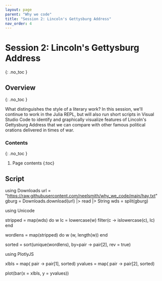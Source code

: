 ```yaml
---
layout: page
parent: "Why we code"
title: "Session 2: Lincoln's Gettysburg Address"
nav_order: 4
---
```


# Session 2: Lincoln's Gettysburg Address
{: .no_toc }

## Overview
{: .no_toc }

What distinguishes the style of a literary work?  In this session, we'll continue to work  in the Julia REPL, but will also run short scripts in Visual Studio Code to identify and graphically visualize features of Lincoln's Gettysburg Address that we can compare with other famous political orations delivered in times of war.


### Contents
{: .no_toc }

1. Page contents
{:toc}



## Script
using Downloads
url = "https://raw.githubusercontent.com/neelsmith/why_we_code/main/hay.txt"
gburg = Downloads.download(url) |> read |> String
wds = split(gburg)

using Unicode

stripped = map(wds) do w
    lc = lowercase(w)
    filter(c -> islowercase(c), lc)
end

wordlens = map(stripped) do w
    (w, length(w))
end

sorted = sort(unique(wordlens), by=pair -> pair[2], rev = true)


using PlotlyJS

xlbls =  map( pair -> pair[1], sorted)
yvalues =  map( pair -> pair[2], sorted)

plot(bar(x = xlbls, y = yvalues))
